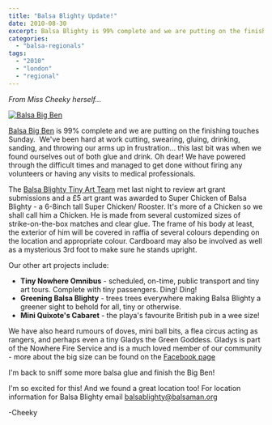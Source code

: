 ```yaml
---
title: "Balsa Blighty Update!"
date: 2010-08-30
excerpt: Balsa Blighty is 99% complete and we are putting on the finishing touches Sunday.  We've been hard at work cutting, swearing, gluing, drinking, sanding, and throwing our arms up in frustration... this last bit was when we found ourselves out of both glue and drink. Oh dear! We have powered through the difficult times and managed to get done without firing any volunteers or having any visits to medical professionals.
categories: 
  - "balsa-regionals"
tags: 
  - "2010"
  - "london"
  - "regional"
---
```


_From Miss Cheeky herself…_

[![Balsa Big Ben](/images/4937342688_55116bf790.jpg "Balsa Big Ben")](http://www.flickr.com/photos/cheekypics/4936757979/in/set-72157624706305265/)

[Balsa Big Ben](http://www.flickr.com/photos/cheekypics/sets/72157624706305265/with/4936757979/) is 99% complete and we are putting on the finishing touches Sunday.  We've been hard at work cutting, swearing, gluing, drinking, sanding, and throwing our arms up in frustration... this last bit was when we found ourselves out of both glue and drink. Oh dear! We have powered through the difficult times and managed to get done without firing any volunteers or having any visits to medical professionals.

The [Balsa Blighty Tiny Art Team](http://www.flickr.com/photos/cheekypics/4936756347/in/set-72157624706305265/) met last night to review art grant submissions and a £5 art grant was awarded to Super Chicken of Balsa Blighty - a 6-8inch tall Super Chicken/ Rooster. It's more of a Chicken so we shall call him a Chicken. He is made from several customized sizes of strike-on-the-box matches and clear glue. The frame of his body at least, the exterior of him will be covered in raffia of several colours depending on the location and appropriate colour. Cardboard may also be involved as well as a mysterious 3rd foot to make sure he stands upright.

Our other art projects include:

- **Tiny Nowhere Omnibus** - scheduled, on-time, public transport and tiny art tours. Complete with tiny passengers. Ding! Ding!
- **Greening Balsa Blighty** - trees trees everywhere making Balsa Blighty a greener sight to behold for all, tiny or otherwise.
- **Mini Quixote's Cabaret** - the playa's favourite British pub in a wee size!

We have also heard rumours of doves, mini ball bits, a flea circus acting as rangers, and perhaps even a tiny Gladys the Green Goddess. Gladys is part of the Nowhere Fire Service and is a much loved member of our community - more about the big size can be found on the [Facebook page](http://www.facebook.com/#!/profile.php?id=100001390023996&v=photos&viewas=828927903)

I'm back to sniff some more balsa glue and finish the Big Ben!

I'm so excited for this! And we found a great location too! For location information for Balsa Blighty email [balsablighty@balsaman.org](mailto:balsablighty@balsaman.org)

\-Cheeky
